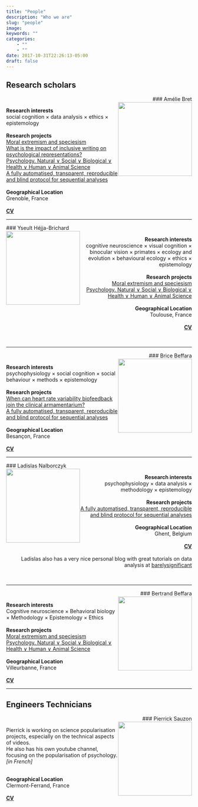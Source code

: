 ```yaml
---
title: "People"
description: "Who we are"
slug: "people"
image:
keywords: ""
categories: 
    - ""
    - ""
date: 2017-10-31T22:26:13-05:00
draft: false
---
```


## Research scholars

<a name="amelie"></a>
<div style="text-align: right">
### Amélie Bret
</div>
<img style="float: right;" src="/img/amelie.jpg" height="200">

<a aria-label="Send email" href="mailto:mailto:amelie.bret@slowpen.science"><i class="icon fa fa-envelope"></i></a>
<a aria-label="My Twitter" target="_blank" href="https://twitter.com/amebret"><i class="icon fa fa-twitter" aria-hidden="true"></i></a>
<a aria-label="My OSF" target="_blank" href="https://osf.io/zg3e4"><i class="icon ai ai-osf" aria-hidden="true"></i></a>
<a aria-label="My RG" target="_blank" href="https://www.researchgate.net/profile/Amelie_Bret"><i class="icon ai ai-researchgate" aria-hidden="true"></i></a>
<a aria-label="My Scholar" target="_blank"
href="https://scholar.google.com/citations?user=YrZQG_wAAAAJ&hl=en"><i class="icon ai ai-google-scholar" aria-hidden="true"></i></a>


**Research interests**  
social cognition &#215; data analysis &#215; ethics &#215; epistemology  
<br/>
**Research projects**  
<a href="/projects#moral" target="_blank">Moral extremism and speciesism</a>  
<a href="/projects#inclusive" target="_blank">What is the impact of inclusive writing on psychological representations?</a>  
<a href="/projects#psychology" target="_blank">Psychology. Natural &or; Social &or; Biological &or; Health &or; Human &or; Animal Science</a>  
<a href="/projects#automation" target="_blank">A fully automatised, transparent, reproducible and blind protocol for sequential analyses</a>  
<br/>
**Geographical Location**  
Grenoble, France  
<br/>
<a href="/img/cv_Amelie_Bret.pdf" target="_blank"><b>CV</b></a>
<br/>

------------------

<a name="yseult"></a>
<div style="text-align: left">
### Yseult Héjja-Brichard
</div>
<img style="float: left;" src="/img/yseult.jpg"  height="200">

<div style="text-align: right">
<a aria-label="Send email" href="mailto:mailto:yseult.hejja@slowpen.science"><i class="icon fa fa-envelope"></i></a>
<a aria-label="My Twitter" target="_blank" href="https://twitter.com/Izzie_Hb"><i class="icon fa fa-twitter" aria-hidden="true"></i></a>
<a aria-label="My OSF" target="_blank" href="https://osf.io/nd82r"><i class="icon ai ai-osf" aria-hidden="true"></i></a>
<a aria-label="My RG" target="_blank" href="https://www.researchgate.net/profile/Yseult_Hejja-Brichard"><i class="icon ai ai-researchgate" aria-hidden="true"></i></a>
<a aria-label="My Scholar" target="_blank" href="https://scholar.google.com/citations?user=B7sULyEAAAAJ&hl=en&oi=ao"><i class="icon ai ai-google-scholar" aria-hidden="true"></i></a>



**Research interests**  
cognitive neuroscience &#215; visual cognition &#215; binocular vision &#215; primates &#215; ecology and evolution &#215; behavioural ecology &#215; ethics &#215; epistemology  
<br/>
**Research projects**  
<a href="/projects#moral" target="_blank">Moral extremism and speciesism</a>  
<a href="/projects#psychology" target="_blank">Psychology. Natural &or; Social &or; Biological &or; Health &or; Human &or; Animal Science</a>  
<br/>
**Geographical Location**   
Toulouse, France 
<br/>
<br/>
<a href="https://yseulthb.github.io/pdf/YHejjaBrichard_CVacademic.pdf" target="_blank"><b>CV</b></a>  
</div>
<br/>

------------------

<a name="brice"></a>
<div style="text-align: right">
### Brice Beffara
</div>
<img style="float: right;" src="/img/brice.jpg"  height="200">

<a aria-label="Send email" href="mailto:mailto:brice.beffara@slowpen.science"><i class="icon fa fa-envelope"></i></a>
<a aria-label="My Twitter" target="_blank" href="https://twitter.com/brice_beffara"><i class="icon fa fa-twitter" aria-hidden="true"></i></a>
<a aria-label="My OSF" target="_blank" href="https://osf.io/9qcd4"><i class="icon ai ai-osf" aria-hidden="true"></i></a>
<a aria-label="My RG" target="_blank" href="https://www.researchgate.net/profile/Brice_Beffara"><i class="icon ai ai-researchgate" aria-hidden="true"></i></a>
<a aria-label="My Github" target="_blank" href="https://github.com/bricebeffara"><i class="icon fa fa-github-alt" aria-hidden="true"></i></a>
<a aria-label="My Scholar" target="_blank" href="https://scholar.google.fr/citations?user=v1OCnQ0AAAAJ&hl=fr&oi=ao"><i class="icon ai ai-google-scholar" aria-hidden="true"></i></a>
<a aria-label="My Publons" target="_blank" href="https://publons.com/author/1297698/brice-beffara#profile"><i class="icon ai ai-publons" aria-hidden="true"></i></a>
<a aria-label="My Orcid" target="_blank" href=" https://orcid.org/0000-0002-0586-6650"><i class="icon ai ai-orcid" aria-hidden="true"></i></a>


**Research interests**  
psychophysiology &#215; social cognition &#215; social behaviour &#215; methods &#215; epistemology   
<br/>
**Research projects**  
<a href="/projects#hrvb" target="_blank"> When can heart rate variability biofeedback join the clinical armamentarium?</a>  
<a href="/projects#automation" target="_blank">A fully automatised, transparent, reproducible and blind protocol for sequential analyses</a>  
<br/>
**Geographical Location**  
Besançon, France  
<br/>
<a href="/img/cv_Brice_Beffara.pdf" target="_blank"><b>CV</b></a>
<br/>

------------------

<a name="ladislas"></a>
<div style="text-align: left">
### Ladislas Nalborczyk
</div>
<img style="float: left;" src="/img/ladislas.jpg"  height="200">

<div style="text-align: right">
<a aria-label="Send email" href="mailto:mailto:ladislas.nalborczyk@slowpen.science"><i class="icon fa fa-envelope"></i></a>
<a aria-label="My Twitter" target="_blank" href="https://twitter.com/lnalborczyk"><i class="icon fa fa-twitter" aria-hidden="true"></i></a>
<a aria-label="My OSF" target="_blank" href="https://osf.io/ba8xt"><i class="icon ai ai-osf" aria-hidden="true"></i></a>
<a aria-label="My Github" target="_blank" href="https://github.com/lnalborczyk"><i class="icon fa fa-github-alt" aria-hidden="true"></i></a>
<a aria-label="My Scholar" target="_blank"
href="https://scholar.google.com/citations?user=na-dkLYAAAAJ&hl=en"><i class="icon ai ai-google-scholar" aria-hidden="true"></i></a>


**Research interests**  
psychophysiology &#215; data analysis &#215; methodology &#215; epistemology  
<br/>
**Research projects**  
<a href="/projects#automation" target="_blank">A fully automatised, transparent, reproducible and blind protocol for sequential analyses</a>  
<br/>
**Geographical Location**  
Ghent, Belgium  
<br/>
<a href="http://www.barelysignificant.com/pdf/cv.pdf" target="_blank"><b>CV</b></a>  
<br/>
Ladislas also has a very nice personal blog with great tutorials on data analysis at <a href="http://www.barelysignificant.com/" target="_blank">barelysignificant</a>
</div>
<br/>

------------------

<a name="bertrand"></a>
<div style="text-align: right">
### Bertrand Beffara
</div>
<img style="float: right;" src="/img/bertrand.jpg"  height="200">

<a aria-label="Send email" href="mailto:mailto:bretrand.beffara@slowpen.science"><i class="icon fa fa-envelope"></i></a>
<a aria-label="My Twitter" target="_blank" href="https://twitter.com/AnnaMileston"><i class="icon fa fa-twitter" aria-hidden="true"></i></a>
<a aria-label="My OSF" target="_blank" href="https://osf.io/fa2g7/"><i class="icon ai ai-osf" aria-hidden="true"></i></a>
<a aria-label="My RG" target="_blank" href="https://www.researchgate.net/profile/Bertrand_Beffara"><i class="icon ai ai-researchgate" aria-hidden="true"></i></a>  

**Research interests**  
Cognitive neuroscience &#215; Behavioral biology &#215; Methodology &#215; Epistemology &#215; Ethics  
<br/>
**Research projects**  
<a href="/projects#moral" target="_blank">Moral extremism and speciesism</a>  
<a href="/projects#psychology" target="_blank">Psychology. Natural &or; Social &or; Biological &or; Health &or; Human &or; Animal Science</a>  
<br/>
**Geographical Location**  
Villeurbanne, France  
<br/>
<a href="/img/CV_BEFFARA_Bertrand.pdf" target="_blank"><b>CV</b></a>
<br/>

------------------

## Engineers Technicians

<a name="pierrick"></a>
<div style="text-align: right">
### Pierrick Sauzon
</div>
<img style="float: right;" src="/img/pierrick.jpg"  height="200">

<a aria-label="Send email" href="mailto:mailto:pierrick.sauzon@slowpen.science"><i class="icon fa fa-envelope"></i></a>
<a aria-label="My Twitter" target="_blank" href="https://twitter.com/Psynect"><i class="icon fa fa-twitter" aria-hidden="true"></i></a></p>


Pierrick is working on science popularisation projects, especially on the technical aspects of videos.  
He also has his own youtube channel, focusing on the popularisation of psychology. *[in French]* <a aria-label="My Youtube" target="_blank" href="https://www.youtube.com/channel/UCwWCBw7M0kskNlv0coVP53w?sub_confirmation=1"><i class="icon fa fa-youtube" aria-hidden="true"></i></a></p>
<br/>
**Geographical Location**  
Clermont-Ferrand, France  
<br/>
<a href="https://www.linkedin.com/in/pierricksauzon/" target="_blank"><b>CV</b></a>
<br/>